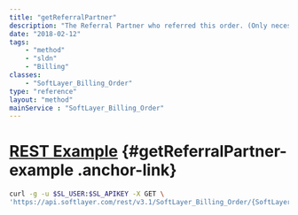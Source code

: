 ```yaml
---
title: "getReferralPartner"
description: "The Referral Partner who referred this order. (Only necessary for new customer orders)"
date: "2018-02-12"
tags:
    - "method"
    - "sldn"
    - "Billing"
classes:
    - "SoftLayer_Billing_Order"
type: "reference"
layout: "method"
mainService : "SoftLayer_Billing_Order"
---
```


# [REST Example](#getReferralPartner-example) <a href="/article/rest/"><i class="fas fa-question"></i></a> {#getReferralPartner-example .anchor-link} 
```bash
curl -g -u $SL_USER:$SL_APIKEY -X GET \
'https://api.softlayer.com/rest/v3.1/SoftLayer_Billing_Order/{SoftLayer_Billing_OrderID}/getReferralPartner'
```
